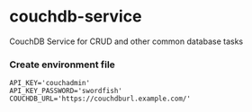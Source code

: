 # couchdb-service
CouchDB Service for CRUD and other common database tasks

### Create environment file

```
API_KEY='couchadmin'
API_KEY_PASSWORD='swordfish'
COUCHDB_URL='https://couchdburl.example.com/'
```
